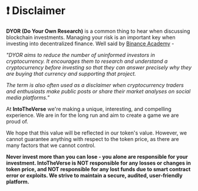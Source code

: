 # ❗ Disclaimer

**DYOR (Do Your Own Research)** is a common thing to hear when discussing blockchain investments. Managing your risk is an important key when investing into decentralized finance. Well said by [Binance Academy](https://academy.binance.com/en/glossary/do-your-own-research) -

_"DYOR aims to reduce the number of uninformed investors in cryptocurrency. It encourages them to research and understand a cryptocurrency before investing so that they can answer precisely why they are buying that currency and supporting that project._

_The term is also often used as a disclaimer when cryptocurrency traders and enthusiasts make public posts or share their market analyses on social media platforms."_

At **IntoTheVerse** we're making a unique, interesting, and compelling experience. We are in for the long run and aim to create a game we are proud of.&#x20;

We hope that this value will be reflected in our token's value. However, we cannot guarantee anything with respect to the token price, as there are many factors that we cannot control.

**Never invest more than you can lose - you alone are responsible for your investment. IntoTheVerse is NOT responsible for any losses or changes in token price, and NOT responsible for any lost funds due to smart contract error or exploits. We strive to maintain a secure, audited, user-friendly platform.**&#x20;
